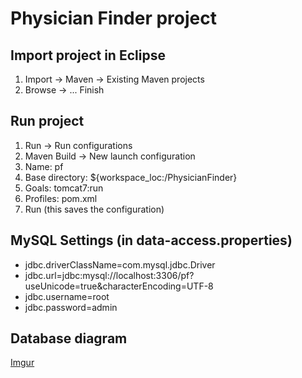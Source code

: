 # Physician Finder project

## Import project in Eclipse

1. Import -> Maven -> Existing Maven projects
2. Browse -> ... Finish

## Run project

1. Run -> Run configurations
2. Maven Build -> New launch configuration 
3. Name: pf 
4. Base directory: ${workspace_loc:/PhysicianFinder} 
5. Goals: tomcat7:run
6. Profiles: pom.xml 
7. Run (this saves the configuration)

## MySQL Settings (in data-access.properties)

* jdbc.driverClassName=com.mysql.jdbc.Driver
* jdbc.url=jdbc:mysql://localhost:3306/pf?useUnicode=true&characterEncoding=UTF-8
* jdbc.username=root
* jdbc.password=admin

## Database diagram

[Imgur](http://i.imgur.com/vYggZQI)

